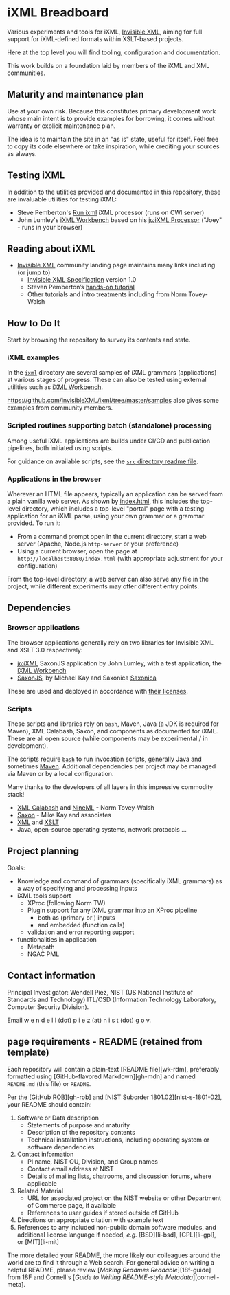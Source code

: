 
# iXML Breadboard

Various experiments and tools for iXML, [Invisible XML](https://invisiblexml.org), aiming for full support for iXML-defined formats within XSLT-based projects.

Here at the top level you will find tooling, configuration and documentation.

This work builds on a foundation laid by members of the iXML and XML communities.

## Maturity and maintenance plan

Use at your own risk. Because this constitutes primary development work whose main intent is to provide examples for borrowing, it comes without warranty or explicit maintenance plan.

The idea is to maintain the site in an "as is" state, useful for itself. Feel free to copy its code elsewhere or take inspiration, while crediting your sources as always.

## Testing iXML

In addition to the utilities provided and documented in this repository, these are invaluable utilities for testing iXML:

- Steve Pemberton's [Run ixml](https://homepages.cwi.nl/~steven/ixml/tutorial/run.html) iXML processor (runs on CWI server)
- John Lumley's [iXML Workbench](https://johnlumley.github.io/jwiXML.xhtml) based on his [jωiXML Processor](https://github.com/johnlumley/jwiXML) ("Joey" - runs in your browser)

## Reading about iXML

- [Invisible XML](https://invisiblexml.org/) community landing page maintains many links including (or jump to)
  - [Invisible XML Specification](https://invisiblexml.org/1.0/) version 1.0
  - Steven Pemberton’s [hands-on tutorial](http://www.cwi.nl/~steven/ixml/tutorial/)
  - Other tutorials and intro treatments including from Norm Tovey-Walsh

## How to Do It

Start by browsing the repository to survey its contents and state.

### iXML examples

In the [`ixml`](ixml/) directory are several samples of iXML grammars (applications) at various stages of progress. These can also be tested using external utilities such as  [iXML Workbench](https://johnlumley.github.io/jwiXML.xhtml).

https://github.com/invisibleXML/ixml/tree/master/samples also gives some examples from community members.

### Scripted routines supporting batch (standalone) processing

Among useful iXML applications are builds under CI/CD and publication pipelines, both initiated using scripts.

For guidance on available scripts, see the [`src` directory readme file](src/readme.md).

### Applications in the browser

Wherever an HTML file appears, typically an application can be served from a plain vanilla web server. As shown by [index.html](index.html), this includes the top-level directory, which includes a top-level "portal" page with a testing application for an iXML parse, using your own grammar or a grammar provided. To run it:

- From a command prompt open in the current directory, start a web server (Apache, Node.js `http-server` or your preference)
- Using a current browser, open the page at `http://localhost:8080/index.html` (with appropriate adjustment for your configuration)

From the top-level directory, a web server can also serve any file in the project, while different experiments may offer different entry points.

## Dependencies

### Browser applications

The browser applications generally rely on two libraries for Invisible XML and XSLT 3.0 respectively:

-  [jωiXML](https://github.com/johnlumley/jwiXML) SaxonJS application by John Lumley, with a test application, the [iXML Workbench](https://johnlumley.github.io/jwiXML.xhtml)
- [SaxonJS](https://saxonica.com/saxon-js/index.xml), by Michael Kay and Saxonica [Saxonica](https://saxonica.com/welcome/welcome.xml)

These are used and deployed in accordance with [their licenses](THIRD_PARTY_LICENSES.md).

### Scripts

These scripts and libraries rely on `bash`, Maven, Java (a JDK is required for Maven), XML Calabash, Saxon, and components as documented for iXML. These are all open source (while components may be experimental / in development).

The scripts require [`bash`](https://www.gnu.org/software/bash/) to run invocation scripts, generally Java and sometimes [Maven](https://maven.apache.org). Additional dependencies per project may be managed via Maven or by a local configuration.

Many thanks to the developers of all layers in this impressive commodity stack!

- [XML Calabash](https://xmlcalabash.com/) and [NineML]() - Norm Tovey-Walsh
- [Saxon](https://saxonica.com/welcome/welcome.xml) - Mike Kay and associates
- [XML](https://www.w3.org/XML/) and [XSLT](https://www.w3.org/Style/XSL/)
- Java, open-source operating systems, network protocols ...

## Project planning

Goals:

- Knowledge and command of grammars (specifically iXML grammars) as a way of specifying and processing inputs
- iXML tools support
  - XProc (following Norm TW)
  - Plugin support for any iXML grammar into an XProc pipeline
    - both as (primary or ) inputs
    - and embedded (function calls)
  - validation and error reporting support
- functionalities in application
  - Metapath
  - NGAC PML

## Contact information

Principal Investigator: Wendell Piez, NIST (US National Institute of Standards and Technology) ITL/CSD (Information Technology Laboratory, Computer Security Division).

Email w e n d e l l (dot) p i e z (at) n i s t (dot) g o v.

## page requirements - README (retained from template)

Each repository will contain a plain-text [README file][wk-rdm],
preferably formatted using [GitHub-flavored Markdown][gh-mdn] and
named `README.md` (this file) or `README`.

Per the [GitHub ROB][gh-rob] and [NIST Suborder 1801.02][nist-s-1801-02],
your README should contain:

1. Software or Data description
   - Statements of purpose and maturity
   - Description of the repository contents
   - Technical installation instructions, including operating
     system or software dependencies
1. Contact information
   - PI name, NIST OU, Division, and Group names
   - Contact email address at NIST
   - Details of mailing lists, chatrooms, and discussion forums,
     where applicable
1. Related Material
   - URL for associated project on the NIST website or other Department
     of Commerce page, if available
   - References to user guides if stored outside of GitHub
1. Directions on appropriate citation with example text
1. References to any included non-public domain software modules,
   and additional license language if needed, *e.g.* [BSD][li-bsd],
   [GPL][li-gpl], or [MIT][li-mit]

The more detailed your README, the more likely our colleagues
around the world are to find it through a Web search. For general
advice on writing a helpful README, please review
[*Making Readmes Readable*][18f-guide] from 18F and Cornell's
[*Guide to Writing README-style Metadata*][cornell-meta].
